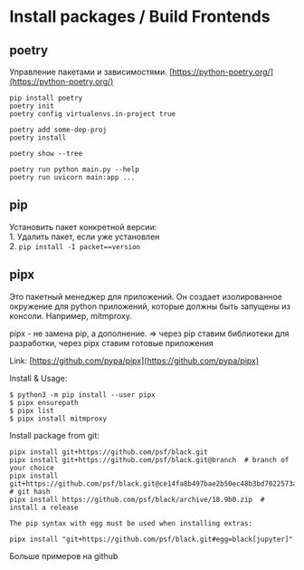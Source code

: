 # Install packages / Build Frontends

## poetry

Управление пакетами и зависимостями. [https://python-poetry.org/](https://python-poetry.org/)

```
pip install poetry
poetry init
poetry config virtualenvs.in-project true

poetry add some-dep-proj
poetry install

poetry show --tree

poetry run python main.py --help
poetry run uvicorn main:app ...
```

## pip

Установить пакет конкретной версии:\
1\. Удалить пакет, если уже установлен\
2\. `pip install -I packet==version`

## pipx

Это пакетный менеджер для приложений. Он создает изолированное окружение для python приложений, которые должны быть запущены из консоли. Например, mitmproxy.&#x20;

pipx - не замена pip, а дополнение. => через pip ставим библиотеки для разработки, через pipx ставим готовые приложения

Link: [https://github.com/pypa/pipx](https://github.com/pypa/pipx)

Install & Usage:

```
$ python3 -m pip install --user pipx
$ pipx ensurepath
$ pipx list
$ pipx install mitmproxy
```

Install package from git:

```
pipx install git+https://github.com/psf/black.git
pipx install git+https://github.com/psf/black.git@branch  # branch of your choice
pipx install git+https://github.com/psf/black.git@ce14fa8b497bae2b50ec48b3bd7022573a59cdb1  # git hash
pipx install https://github.com/psf/black/archive/18.9b0.zip  # install a release

The pip syntax with egg must be used when installing extras:

pipx install "git+https://github.com/psf/black.git#egg=black[jupyter]"
```

Больше примеров на github
